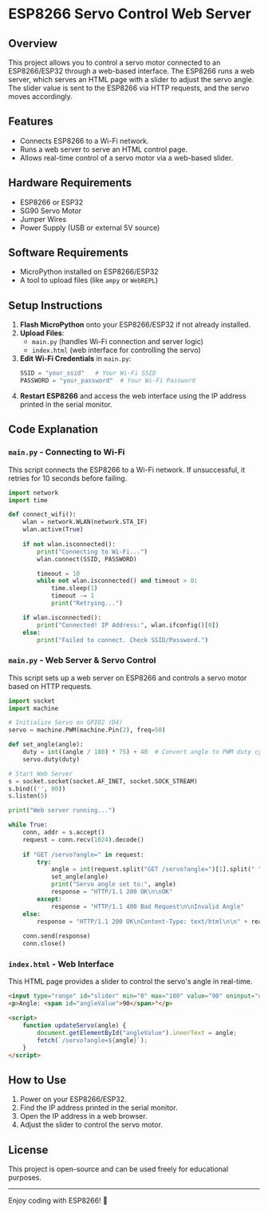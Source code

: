 # ESP8266 Servo Control Web Server

## Overview
This project allows you to control a servo motor connected to an ESP8266/ESP32 through a web-based interface. The ESP8266 runs a web server, which serves an HTML page with a slider to adjust the servo angle. The slider value is sent to the ESP8266 via HTTP requests, and the servo moves accordingly.

## Features
- Connects ESP8266 to a Wi-Fi network.
- Runs a web server to serve an HTML control page.
- Allows real-time control of a servo motor via a web-based slider.

## Hardware Requirements
- ESP8266 or ESP32
- SG90 Servo Motor
- Jumper Wires
- Power Supply (USB or external 5V source)

## Software Requirements
- MicroPython installed on ESP8266/ESP32
- A tool to upload files (like `ampy` or `WebREPL`)

## Setup Instructions
1. **Flash MicroPython** onto your ESP8266/ESP32 if not already installed.
2. **Upload Files**:
   - `main.py` (handles Wi-Fi connection and server logic)
   - `index.html` (web interface for controlling the servo)
3. **Edit Wi-Fi Credentials** in `main.py`:
   ```python
   SSID = "your_ssid"   # Your Wi-Fi SSID
   PASSWORD = "your_password"  # Your Wi-Fi Password
   ```
4. **Restart ESP8266** and access the web interface using the IP address printed in the serial monitor.

## Code Explanation
### `main.py` - Connecting to Wi-Fi
This script connects the ESP8266 to a Wi-Fi network. If unsuccessful, it retries for 10 seconds before failing.
```python
import network
import time

def connect_wifi():
    wlan = network.WLAN(network.STA_IF)
    wlan.active(True)
    
    if not wlan.isconnected():
        print("Connecting to Wi-Fi...")
        wlan.connect(SSID, PASSWORD)

        timeout = 10
        while not wlan.isconnected() and timeout > 0:
            time.sleep(1)
            timeout -= 1
            print("Retrying...")

    if wlan.isconnected():
        print("Connected! IP Address:", wlan.ifconfig()[0])
    else:
        print("Failed to connect. Check SSID/Password.")
```

### `main.py` - Web Server & Servo Control
This script sets up a web server on ESP8266 and controls a servo motor based on HTTP requests.
```python
import socket
import machine

# Initialize Servo on GPIO2 (D4)
servo = machine.PWM(machine.Pin(2), freq=50)

def set_angle(angle):
    duty = int((angle / 180) * 75) + 40  # Convert angle to PWM duty cycle
    servo.duty(duty)

# Start Web Server
s = socket.socket(socket.AF_INET, socket.SOCK_STREAM)
s.bind(('', 80))
s.listen(5)

print("Web server running...")

while True:
    conn, addr = s.accept()
    request = conn.recv(1024).decode()
    
    if "GET /servo?angle=" in request:
        try:
            angle = int(request.split("GET /servo?angle=")[1].split(" ")[0])
            set_angle(angle)
            print("Servo angle set to:", angle)
            response = "HTTP/1.1 200 OK\n\nOK"
        except:
            response = "HTTP/1.1 400 Bad Request\n\nInvalid Angle"
    else:
        response = "HTTP/1.1 200 OK\nContent-Type: text/html\n\n" + read_html()
    
    conn.send(response)
    conn.close()
```

### `index.html` - Web Interface
This HTML page provides a slider to control the servo's angle in real-time.
```html
<input type="range" id="slider" min="0" max="180" value="90" oninput="updateServo(this.value)">
<p>Angle: <span id="angleValue">90</span>°</p>

<script>
    function updateServo(angle) {
        document.getElementById("angleValue").innerText = angle;
        fetch(`/servo?angle=${angle}`);
    }
</script>
```

## How to Use
1. Power on your ESP8266/ESP32.
2. Find the IP address printed in the serial monitor.
3. Open the IP address in a web browser.
4. Adjust the slider to control the servo motor.

## License
This project is open-source and can be used freely for educational purposes.

---
Enjoy coding with ESP8266! 🚀

